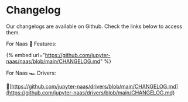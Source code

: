 # Changelog

Our changelogs are available on Github. Check the links below to access them.

For Naas 🔄 Features:

{% embed url="https://github.com/jupyter-naas/naas/blob/main/CHANGELOG.md" %}

For Naas 🏎 Drivers:

[https://github.com/jupyter-naas/drivers/blob/main/CHANGELOG.md](https://github.com/jupyter-naas/drivers/blob/main/CHANGELOG.md)





